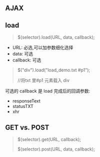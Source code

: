 AJAX
-----
## load

>$(selector).load(URL, data, callback);

- URL: 必选,可以加参数细化选择
- data: 可选
- callback: 可选

> $("div").load("load_demo.txt #p1");
> 
> //将txt 里#p1 元素载入 div

可选的 callback 是 load 完成后的回调参数:
- responseText
- statusTXT
- xhr

## GET vs. POST

> $(selector).get(URL, callback);
> 
> $(selector).post(URL, data, callback); 